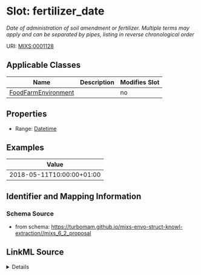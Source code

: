 # Slot: fertilizer_date


_Date of administration of soil amendment or fertilizer. Multiple terms may apply and can be separated by pipes, listing in reverse chronological order_



URI: [MIXS:0001128](https://w3id.org/mixs/0001128)



<!-- no inheritance hierarchy -->




## Applicable Classes

| Name | Description | Modifies Slot |
| --- | --- | --- |
[FoodFarmEnvironment](FoodFarmEnvironment.md) |  |  no  |







## Properties

* Range: [Datetime](Datetime.md)






## Examples

| Value |
| --- |
| 2018-05-11T10:00:00+01:00 |

## Identifier and Mapping Information







### Schema Source


* from schema: https://turbomam.github.io/mixs-envo-struct-knowl-extraction//mixs_6_2_proposal




## LinkML Source

<details>
```yaml
name: fertilizer_date
description: Date of administration of soil amendment or fertilizer. Multiple terms
  may apply and can be separated by pipes, listing in reverse chronological order
title: fertilizer administration date
notes:
- administration
- date
examples:
- value: '2018-05-11T10:00:00+01:00'
from_schema: https://turbomam.github.io/mixs-envo-struct-knowl-extraction//mixs_6_2_proposal
rank: 1000
slot_uri: MIXS:0001128
multivalued: false
alias: fertilizer_date
domain_of:
- FoodFarmEnvironment
range: datetime
required: false
recommended: false

```
</details>